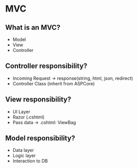 # MVC

## What is an MVC?
* Model
* View
* Controller

## Controller responsibility?
* Incoming Request -> response(string, html, json, redirect)
* Controller Class (inherit from ASPCore)

## View responsibility?
* UI Layer
* Razor (.cshtml)
* Pass data -> .cshtml: ViewBag

## Model responsibility?
* Data layer
* Logic layer
* Interaction to DB

